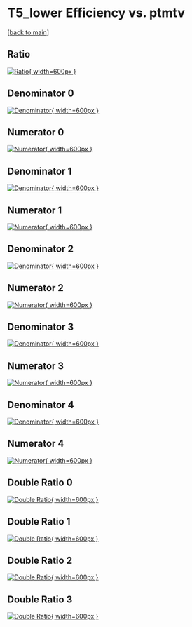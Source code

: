 # T5_lower Efficiency vs. ptmtv

[[back to main](./)]



## Ratio

[![Ratio](../mtv/var/T5_lower_vtr_211_0_eff_ptmtv.png){ width=600px }](../mtv/var/T5_lower_vtr_211_0_eff_ptmtv.pdf)

## Denominator 0

[![Denominator](../mtv/den/T5_lower_vtr_211_0_eff_ptmtv_den0.png){ width=600px }](../mtv/den/T5_lower_vtr_211_0_eff_ptmtv_den0.pdf)

## Numerator 0

[![Numerator](../mtv/num/T5_lower_vtr_211_0_eff_ptmtv_num0.png){ width=600px }](../mtv/num/T5_lower_vtr_211_0_eff_ptmtv_num0.pdf)

## Denominator 1

[![Denominator](../mtv/den/T5_lower_vtr_211_0_eff_ptmtv_den1.png){ width=600px }](../mtv/den/T5_lower_vtr_211_0_eff_ptmtv_den1.pdf)

## Numerator 1

[![Numerator](../mtv/num/T5_lower_vtr_211_0_eff_ptmtv_num1.png){ width=600px }](../mtv/num/T5_lower_vtr_211_0_eff_ptmtv_num1.pdf)

## Denominator 2

[![Denominator](../mtv/den/T5_lower_vtr_211_0_eff_ptmtv_den2.png){ width=600px }](../mtv/den/T5_lower_vtr_211_0_eff_ptmtv_den2.pdf)

## Numerator 2

[![Numerator](../mtv/num/T5_lower_vtr_211_0_eff_ptmtv_num2.png){ width=600px }](../mtv/num/T5_lower_vtr_211_0_eff_ptmtv_num2.pdf)

## Denominator 3

[![Denominator](../mtv/den/T5_lower_vtr_211_0_eff_ptmtv_den3.png){ width=600px }](../mtv/den/T5_lower_vtr_211_0_eff_ptmtv_den3.pdf)

## Numerator 3

[![Numerator](../mtv/num/T5_lower_vtr_211_0_eff_ptmtv_num3.png){ width=600px }](../mtv/num/T5_lower_vtr_211_0_eff_ptmtv_num3.pdf)

## Denominator 4

[![Denominator](../mtv/den/T5_lower_vtr_211_0_eff_ptmtv_den4.png){ width=600px }](../mtv/den/T5_lower_vtr_211_0_eff_ptmtv_den4.pdf)

## Numerator 4

[![Numerator](../mtv/num/T5_lower_vtr_211_0_eff_ptmtv_num4.png){ width=600px }](../mtv/num/T5_lower_vtr_211_0_eff_ptmtv_num4.pdf)

## Double Ratio 0

[![Double Ratio](../mtv/ratio/T5_lower_vtr_211_0_eff_ptmtv_ratio0.png){ width=600px }](../mtv/ratio/T5_lower_vtr_211_0_eff_ptmtv_ratio0.pdf)

## Double Ratio 1

[![Double Ratio](../mtv/ratio/T5_lower_vtr_211_0_eff_ptmtv_ratio1.png){ width=600px }](../mtv/ratio/T5_lower_vtr_211_0_eff_ptmtv_ratio1.pdf)

## Double Ratio 2

[![Double Ratio](../mtv/ratio/T5_lower_vtr_211_0_eff_ptmtv_ratio2.png){ width=600px }](../mtv/ratio/T5_lower_vtr_211_0_eff_ptmtv_ratio2.pdf)

## Double Ratio 3

[![Double Ratio](../mtv/ratio/T5_lower_vtr_211_0_eff_ptmtv_ratio3.png){ width=600px }](../mtv/ratio/T5_lower_vtr_211_0_eff_ptmtv_ratio3.pdf)

